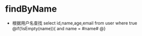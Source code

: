 findByName
===
* 根据用户名查找
select id,name,age,email from user where true
@if(!isEmpty(name)){
  and name = #name# 
@}